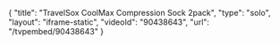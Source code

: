 {
    "title": "TravelSox CoolMax Compression Sock 2pack",
    "type": "solo",
    "layout": "iframe-static",
    "videoId": "90438643",
    "url": "\/tvpembed\/90438643"
}